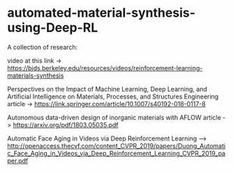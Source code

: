 # automated-material-synthesis-using-Deep-RL

A collection of research:

video at this link -> https://bids.berkeley.edu/resources/videos/reinforcement-learning-materials-synthesis

Perspectives on the Impact of Machine Learning, Deep Learning, and Artificial Intelligence on Materials, Processes, and Structures Engineering article -> https://link.springer.com/article/10.1007/s40192-018-0117-8

Autonomous data-driven design of inorganic materials with AFLOW article -> https://arxiv.org/pdf/1803.05035.pdf

Automatic Face Aging in Videos via Deep Reinforcement Learning --> http://openaccess.thecvf.com/content_CVPR_2019/papers/Duong_Automatic_Face_Aging_in_Videos_via_Deep_Reinforcement_Learning_CVPR_2019_paper.pdf


